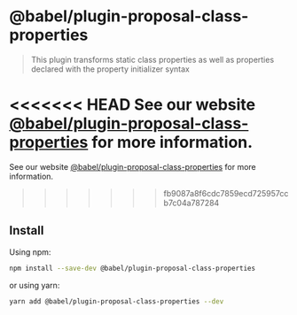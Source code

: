 # @babel/plugin-proposal-class-properties

> This plugin transforms static class properties as well as properties declared with the property initializer syntax

<<<<<<< HEAD
See our website [@babel/plugin-proposal-class-properties](https://babeljs.io/docs/en/babel-plugin-proposal-class-properties) for more information.
=======
See our website [@babel/plugin-proposal-class-properties](https://babeljs.io/docs/en/next/babel-plugin-proposal-class-properties.html) for more information.
>>>>>>> fb9087a8f6cdc7859ecd725957ccb7c04a787284

## Install

Using npm:

```sh
npm install --save-dev @babel/plugin-proposal-class-properties
```

or using yarn:

```sh
yarn add @babel/plugin-proposal-class-properties --dev
```
